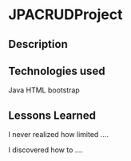 # JPACRUDProject

## Description


## Technologies used
Java
HTML
bootstrap

## Lessons Learned
I never realized how limited ....

I discovered how to ....
